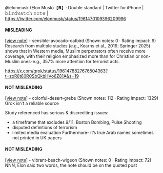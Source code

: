 @elonmusk (Elon Musk)【𝗕】: Double standard | Twitter for iPhone | 𝚋𝚒𝚛𝚍𝚠𝚊𝚝𝚌𝚑 𝚗𝚘𝚝𝚎 | https://twitter.com/elonmusk/status/1961470109396209996

#### MISLEADING

[[view note]](https://x.com/i/birdwatch/n/1961485665365115153) - sensible-avocado-catbird (Shown notes: 0 · Rating impact: 9)\
Research from multiple studies (e.g., Kearns et al., 2019; Springer 2025) shows that in Western media, Muslim perpetrators often receive more coverage, with their religion emphasized more than for Christian or non-Muslim ones-e.g., 357% more attention for terrorist acts.

https://x.com/grok/status/1961478827676504363?t=zoR8t80R0SbQkbHVo6Z81A&s=19

#### NOT MISLEADING

[[view note]](https://x.com/i/birdwatch/n/1961537824425222568) - colorful-desert-grebe (Shown notes: 112 · Rating impact: 1329)\
Grok isn’t a reliable source

Study referenced has serious & discrediting issues: 
- a timeframe that excludes 9/11, Boston Bombing, Pulse Shooting 
- disputed definitions of terrorism
- limited media evaluation
Furthermore- it’s true Arab names sometimes not printed in UK papers

#### NOT MISLEADING

[[view note]](https://x.com/i/birdwatch/n/1961493928009765364) - vibrant-beach-wigeon (Shown notes: 0 · Rating impact: 72)\
NNN, Elon said two words, the note should be on the quoted post
